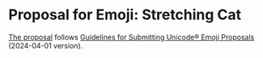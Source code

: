 # Proposal for Emoji: Stretching Cat

[The proposal][latest-pdf] follows [Guidelines for Submitting Unicode® Emoji Proposals](https://www.unicode.org/emoji/proposals.html) (2024-04-01 version).

[latest-pdf]: https://github.com/YDX-2147483647/stretching-cat/releases/latest/download/main.pdf "Latest released PDF"
